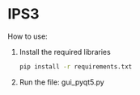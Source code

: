 # IPS3

How to use:
1. Install the required libraries
   ```bash
   pip install -r requirements.txt
3. Run the file: gui_pyqt5.py

